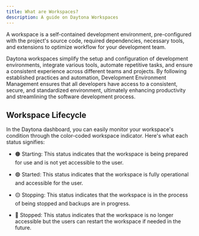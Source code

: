 ```yaml
---
title: What are Workspaces?
description: A guide on Daytona Workspaces
---
```


A workspace is a self-contained development environment, pre-configured with the project's source code, required dependencies, necessary tools, and extensions to optimize workflow for your development team.

Daytona workspaces simplify the setup and configuration of development environments, integrate various tools, automate repetitive tasks, and ensure a consistent experience across different teams and projects. By following established practices and automation, Development Environment Management ensures that all developers have access to a consistent, secure, and standardized environment, ultimately enhancing productivity and streamlining the software development process.


## Workspace Lifecycle

In the Daytona dashboard, you can easily monitor your workspace's condition through the color-coded workspace indicator. Here's what each status signifies:

- 🟠 Starting: This status indicates that the workspace is being prepared for use and is not yet accessible to the user.

- 🟢 Started: This status indicates that the workspace is fully operational and accessible for the user.

- 🟡 Stopping: This status indicates that the workspace is in the process of being stopped and backups are in progress.

- 🔴 Stopped: This status indicates that the workspace is no longer accessible but the users can restart the workspace if needed in the future.
